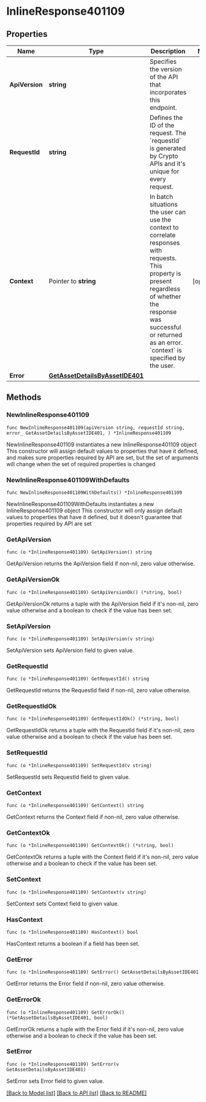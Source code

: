 # InlineResponse401109

## Properties

Name | Type | Description | Notes
------------ | ------------- | ------------- | -------------
**ApiVersion** | **string** | Specifies the version of the API that incorporates this endpoint. | 
**RequestId** | **string** | Defines the ID of the request. The &#x60;requestId&#x60; is generated by Crypto APIs and it&#39;s unique for every request. | 
**Context** | Pointer to **string** | In batch situations the user can use the context to correlate responses with requests. This property is present regardless of whether the response was successful or returned as an error. &#x60;context&#x60; is specified by the user. | [optional] 
**Error** | [**GetAssetDetailsByAssetIDE401**](GetAssetDetailsByAssetIDE401.md) |  | 

## Methods

### NewInlineResponse401109

`func NewInlineResponse401109(apiVersion string, requestId string, error_ GetAssetDetailsByAssetIDE401, ) *InlineResponse401109`

NewInlineResponse401109 instantiates a new InlineResponse401109 object
This constructor will assign default values to properties that have it defined,
and makes sure properties required by API are set, but the set of arguments
will change when the set of required properties is changed

### NewInlineResponse401109WithDefaults

`func NewInlineResponse401109WithDefaults() *InlineResponse401109`

NewInlineResponse401109WithDefaults instantiates a new InlineResponse401109 object
This constructor will only assign default values to properties that have it defined,
but it doesn't guarantee that properties required by API are set

### GetApiVersion

`func (o *InlineResponse401109) GetApiVersion() string`

GetApiVersion returns the ApiVersion field if non-nil, zero value otherwise.

### GetApiVersionOk

`func (o *InlineResponse401109) GetApiVersionOk() (*string, bool)`

GetApiVersionOk returns a tuple with the ApiVersion field if it's non-nil, zero value otherwise
and a boolean to check if the value has been set.

### SetApiVersion

`func (o *InlineResponse401109) SetApiVersion(v string)`

SetApiVersion sets ApiVersion field to given value.


### GetRequestId

`func (o *InlineResponse401109) GetRequestId() string`

GetRequestId returns the RequestId field if non-nil, zero value otherwise.

### GetRequestIdOk

`func (o *InlineResponse401109) GetRequestIdOk() (*string, bool)`

GetRequestIdOk returns a tuple with the RequestId field if it's non-nil, zero value otherwise
and a boolean to check if the value has been set.

### SetRequestId

`func (o *InlineResponse401109) SetRequestId(v string)`

SetRequestId sets RequestId field to given value.


### GetContext

`func (o *InlineResponse401109) GetContext() string`

GetContext returns the Context field if non-nil, zero value otherwise.

### GetContextOk

`func (o *InlineResponse401109) GetContextOk() (*string, bool)`

GetContextOk returns a tuple with the Context field if it's non-nil, zero value otherwise
and a boolean to check if the value has been set.

### SetContext

`func (o *InlineResponse401109) SetContext(v string)`

SetContext sets Context field to given value.

### HasContext

`func (o *InlineResponse401109) HasContext() bool`

HasContext returns a boolean if a field has been set.

### GetError

`func (o *InlineResponse401109) GetError() GetAssetDetailsByAssetIDE401`

GetError returns the Error field if non-nil, zero value otherwise.

### GetErrorOk

`func (o *InlineResponse401109) GetErrorOk() (*GetAssetDetailsByAssetIDE401, bool)`

GetErrorOk returns a tuple with the Error field if it's non-nil, zero value otherwise
and a boolean to check if the value has been set.

### SetError

`func (o *InlineResponse401109) SetError(v GetAssetDetailsByAssetIDE401)`

SetError sets Error field to given value.



[[Back to Model list]](../README.md#documentation-for-models) [[Back to API list]](../README.md#documentation-for-api-endpoints) [[Back to README]](../README.md)


